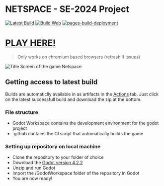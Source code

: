 # NETSPACE - SE-2024 Project
[![Latest Build](https://github.com/BcubeStudios/SE-2024-Code/actions/workflows/main.yml/badge.svg?branch=main)](https://github.com/BcubeStudios/SE-2024-Code/actions/workflows/main.yml) [![Build Web](https://github.com/BcubeStudios/SE-2024-Code/actions/workflows/publish.yml/badge.svg)](https://github.com/BcubeStudios/SE-2024-Code/actions/workflows/publish.yml) [![pages-build-deployment](https://github.com/BcubeStudios/SE-2024-Code/actions/workflows/pages/pages-build-deployment/badge.svg)](https://github.com/BcubeStudios/SE-2024-Code/actions/workflows/pages/pages-build-deployment)

# [PLAY HERE!](https://bcubestudios.github.io/SE-2024-Code/)
> Only works on chromium based browsers (refresh if issues)

![Title Screen of the game Netspace](https://cdn.discordapp.com/attachments/1209910332202684436/1240276276397477952/image.png?ex=6645f8cb&is=6644a74b&hm=4c01dd31e74e20de32f2657f356db0aa08e6f956a06bf164ff2959804611e5cd&)

## Getting access to latest build
Builds are automaticlly available in as artifacts in the [Actions](https://github.com/BcubeStudios/SE-2024-Code/actions) tab. Just click on the latest successfull build and download the zip at the bottom.

### File structure
- Godot Workspace contains the development environment for the godot project
- .github contains the CI script that automatically builds the game

### Setting up repository on local machine
- Clone the repository to your folder of choice
- Download the [Godot version 4.2.2](https://github.com/godotengine/godot/releases/download/4.2.2-stable/Godot_v4.2.2-stable_win64.exe.zip)
- Unzip and run Godot
- Import the /GodotWorkspace folder of the repository in Godot
- You are now ready!

